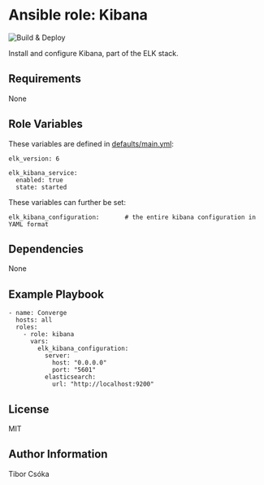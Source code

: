 Ansible role: Kibana
=========

![Build & Deploy](https://github.com/Provizanta/ansible-role-kibana/workflows/molecule/badge.svg?branch=master)

Install and configure Kibana, part of the ELK stack.

Requirements
------------

None

Role Variables
--------------
These variables are defined in [defaults/main.yml](./defaults/main.yml):

    elk_version: 6

    elk_kibana_service:
      enabled: true
      state: started

These variables can further be set:

    elk_kibana_configuration:       # the entire kibana configuration in YAML format

Dependencies
------------

None

Example Playbook
----------------

    - name: Converge
      hosts: all
      roles:
        - role: kibana
          vars:
            elk_kibana_configuration:
              server:
                host: "0.0.0.0"
                port: "5601"
              elasticsearch:
                url: "http://localhost:9200"

License
-------

MIT

Author Information
------------------

Tibor Csóka
